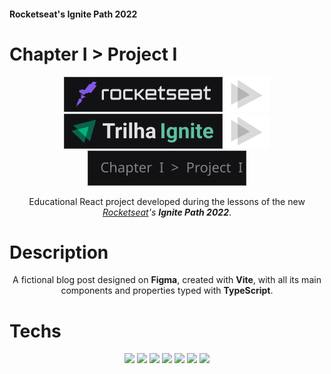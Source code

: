#### Rocketseat's Ignite Path 2022

# Chapter I > Project I

<p align="center">
<img src="src/assets/badges/rocketseat.svg"><img src="src/assets/badges/arrow.svg"><img src="src/assets/badges/trilhaignite.svg"><img src="src/assets/badges/arrow.svg"><img src="src/assets/badges/c1p1.svg">
</p>

<p align="center">
Educational React project developed during the lessons of the new <i><a href="https://rocketseat.com.br/" target="_new">Rocketseat</a>'s <strong>Ignite Path 2022</strong></i>.
</p>

# Description

<p align="center">
A fictional blog post designed on <strong>Figma</strong>, created with <strong>Vite</strong>, with all its main components and properties typed with <strong>TypeScript</strong>.
</p>

# Techs

<p align="center">
  <img src="https://img.shields.io/badge/Figma-F24E1E?style=for-the-badge&logo=figma&logoColor=white">
  <img src="https://img.shields.io/badge/Vite-646CFF?style=for-the-badge&logo=vite&logoColor=white">
  <img src="https://img.shields.io/badge/JavaScript-F7DF1E?style=for-the-badge&logo=javascript&logoColor=black">
  <img src="https://img.shields.io/badge/TypeScript-3178C6?style=for-the-badge&logo=typescript&logoColor=white"/>
  <img src="https://img.shields.io/badge/React-61DAFB?style=for-the-badge&logo=react&logoColor=333333"/>
  <img src="https://img.shields.io/badge/HTML5-E34F26?style=for-the-badge&logo=html5&logoColor=white"/>
  <img src="https://img.shields.io/badge/CSS3-1572B6?style=for-the-badge&logo=css3&logoColor=white"/>
</p>
